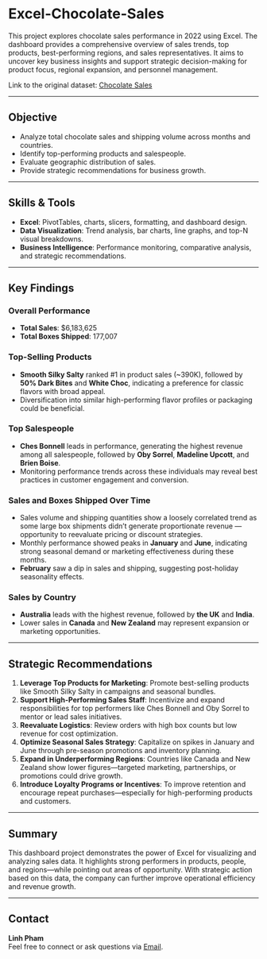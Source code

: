 # Excel-Chocolate-Sales

This project explores chocolate sales performance in 2022 using Excel. The dashboard provides a comprehensive overview of sales trends, top products, best-performing regions, and sales representatives. It aims to uncover key business insights and support strategic decision-making for product focus, regional expansion, and personnel management.

Link to the original dataset: [Chocolate Sales](https://www.kaggle.com/datasets/atharvasoundankar/chocolate-sales)

---

## Objective

- Analyze total chocolate sales and shipping volume across months and countries.
- Identify top-performing products and salespeople.
- Evaluate geographic distribution of sales.
- Provide strategic recommendations for business growth.

---

## Skills & Tools

- **Excel**: PivotTables, charts, slicers, formatting, and dashboard design.
- **Data Visualization**: Trend analysis, bar charts, line graphs, and top-N visual breakdowns.
- **Business Intelligence**: Performance monitoring, comparative analysis, and strategic recommendations.

---

## Key Findings

### Overall Performance
- **Total Sales**: $6,183,625
- **Total Boxes Shipped**: 177,007

### Top-Selling Products
- **Smooth Silky Salty** ranked #1 in product sales (~390K), followed by **50% Dark Bites** and **White Choc**, indicating a preference for classic flavors with broad appeal.
- Diversification into similar high-performing flavor profiles or packaging could be beneficial.

### Top Salespeople 
- **Ches Bonnell** leads in performance, generating the highest revenue among all salespeople, followed by **Oby Sorrel**, **Madeline Upcott**, and **Brien Boise**.
- Monitoring performance trends across these individuals may reveal best practices in customer engagement and conversion.

### Sales and Boxes Shipped Over Time
- Sales volume and shipping quantities show a loosely correlated trend as some large box shipments didn’t generate proportionate revenue — opportunity to reevaluate pricing or discount strategies.
- Monthly performance showed peaks in **January** and **June**, indicating strong seasonal demand or marketing effectiveness during these months.
- **February** saw a dip in sales and shipping, suggesting post-holiday seasonality effects.

### Sales by Country
- **Australia** leads with the highest revenue, followed by **the UK** and **India**.
- Lower sales in **Canada** and **New Zealand** may represent expansion or marketing opportunities.

---

## Strategic Recommendations

1. **Leverage Top Products for Marketing**: Promote best-selling products like Smooth Silky Salty in campaigns and seasonal bundles.
2. **Support High-Performing Sales Staff**: Incentivize and expand responsibilities for top performers like Ches Bonnell and Oby Sorrel to mentor or lead sales initiatives.
3. **Reevaluate Logistics**: Review orders with high box counts but low revenue for cost optimization.
4. **Optimize Seasonal Sales Strategy**: Capitalize on spikes in January and June through pre-season promotions and inventory planning.
5. **Expand in Underperforming Regions**: Countries like Canada and New Zealand show lower figures—targeted marketing, partnerships, or promotions could drive growth.
6. **Introduce Loyalty Programs or Incentives**: To improve retention and encourage repeat purchases—especially for high-performing products and customers.

---

## Summary

This dashboard project demonstrates the power of Excel for visualizing and analyzing sales data. It highlights strong performers in products, people, and regions—while pointing out areas of opportunity. With strategic action based on this data, the company can further improve operational efficiency and revenue growth.

---

## Contact

**Linh Pham**  
Feel free to connect or ask questions via [Email](khanhlinhpham0302@gmail.com).
